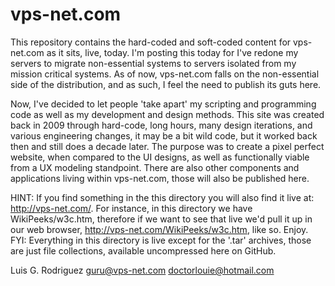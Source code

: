 # vps-net.com

This repository contains the hard-coded and soft-coded content for vps-net.com as it sits, live, today. I'm posting this today for I've redone my servers to migrate non-essential systems to servers isolated from my mission critical systems. As of now, vps-net.com falls on the non-essential side of the distribution, and as such, I feel the need to publish its guts here.

 Now, I've decided to let people 'take apart' my scripting and programming code as well as my development and design methods. This site was created back in 2009 through hard-code, long hours, many design iterations, and various engineering changes, it may be a bit wild code, but it worked back then and still does a decade later. The purpose was to create a pixel perfect website, when compared to the UI designs, as well as functionally viable from a UX modeling standpoint. There are also other components and applications living within vps-net.com, those will also be published here.

HINT: If you find something in the this directory you will also find it live at: http://vps-net.com/. For instance, in this directory we have WikiPeeks/w3c.htm, therefore if we want to see that live we'd pull it up in our web browser, http://vps-net.com/WikiPeeks/w3c.htm, like so. Enjoy. FYI: Everything in this directory is live except for the '.tar' archives, those are just file collections, available uncompressed here on GitHub.

Luis G. Rodriguez
guru@vps-net.com
doctorlouie@hotmail.com
